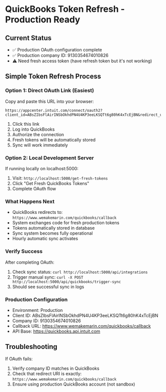 # QuickBooks Token Refresh - Production Ready

## Current Status
- ✅ Production OAuth configuration complete  
- ✅ Production company ID: 9130354674010826
- ⚠️ Need fresh access token (have refresh token but it's not working)

## Simple Token Refresh Process

### Option 1: Direct OAuth Link (Easiest)
Copy and paste this URL into your browser:

```
https://appcenter.intuit.com/connect/oauth2?client_id=ABsZIbsFlAirINSbOkhdPN4U4KP3eeLKSQTt6g80hK4xTcEjBN&redirect_uri=https%3A%2F%2Fwww.wemakemarin.com%2Fquickbooks%2Fcallback&response_type=code&scope=com.intuit.quickbooks.accounting&state=initial_auth_fresh_tokens
```

1. Click this link
2. Log into QuickBooks 
3. Authorize the connection
4. Fresh tokens will be automatically stored
5. Sync will work immediately

### Option 2: Local Development Server
If running locally on localhost:5000:
1. Visit: `http://localhost:5000/get-fresh-tokens`
2. Click "Get Fresh QuickBooks Tokens"
3. Complete OAuth flow

### What Happens Next
- QuickBooks redirects to: `https://www.wemakemarin.com/quickbooks/callback`
- System exchanges code for fresh production tokens
- Tokens automatically stored in database
- Sync system becomes fully operational
- Hourly automatic sync activates

### Verify Success
After completing OAuth:
1. Check sync status: `curl http://localhost:5000/api/integrations`
2. Trigger manual sync: `curl -X POST http://localhost:5000/api/quickbooks/trigger-sync`
3. Should see successful sync in logs

### Production Configuration
- Environment: Production
- Client ID: ABsZIbsFlAirINSbOkhdPN4U4KP3eeLKSQTt6g80hK4xTcEjBN
- Company ID: 9130354674010826
- Callback URL: https://www.wemakemarin.com/quickbooks/callback
- API Base: https://quickbooks.api.intuit.com

## Troubleshooting
If OAuth fails:
1. Verify company ID matches in QuickBooks
2. Check that redirect URI is exactly: `https://www.wemakemarin.com/quickbooks/callback`
3. Ensure using production QuickBooks account (not sandbox)